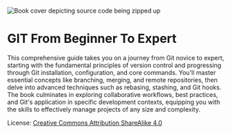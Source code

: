 ![Book cover depicting source code being zipped up](https://bigian1969.github.io/GITFromBeginnerToExpert/GIT%20Book%20Cover%201.png)
# GIT From Beginner To Expert

This comprehensive guide takes you on a journey from Git novice to expert, starting with the fundamental principles of version control and progressing through Git installation, configuration, and core commands. You'll master essential concepts like branching, merging, and remote repositories, then delve into advanced techniques such as rebasing, stashing, and Git hooks. The book culminates in exploring collaborative workflows, best practices, and Git's application in specific development contexts, equipping you with the skills to effectively manage projects of any size and complexity.


License: [Creative Commons Attribution ShareAlike 4.0](https://creativecommons.org/licenses/by-sa/4.0/)
